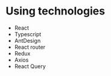 # Using technologies

- React
- Typescript
- AntDesign
- React router
- Redux
- Axios
- React Query
